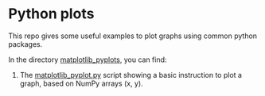 # Python plots

This repo gives some useful examples to plot graphs using common python packages.

In the directory [matplotlib_pyplots](matplotlib_plots), you can find:

1. The [matplotlib_pyplot.py](matplotlib_plots/matplotlib_pyplot.py) script showing a basic instruction to plot a graph, based on NumPy arrays (x, y).